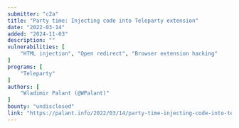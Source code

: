 ```yaml
---
submitter: "c2a"
title: "Party time: Injecting code into Teleparty extension"
date: "2022-03-14"
added: "2024-11-03"
description: ""
vulnerabilities: [
    "HTML injection", "Open redirect", "Browser extension hacking"
]
programs: [
    "Teleparty"
]
authors: [
    "Wladimir Palant (@WPalant)"
]
bounty: "undisclosed"
link: "https://palant.info/2022/03/14/party-time-injecting-code-into-teleparty-extension/"
---
```




